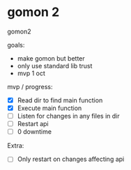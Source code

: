 # gomon 2

gomon2

goals: 

* make gomon but better
* only use standard lib trust
* mvp 1 oct


mvp / progress:


- [x]  Read dir to find main function
- [x]  Execute main function
- [ ]  Listen for changes in any files in dir
- [ ]  Restart api
- [ ]  0 downtime

Extra:

- [ ]  Only restart on changes affecting api
